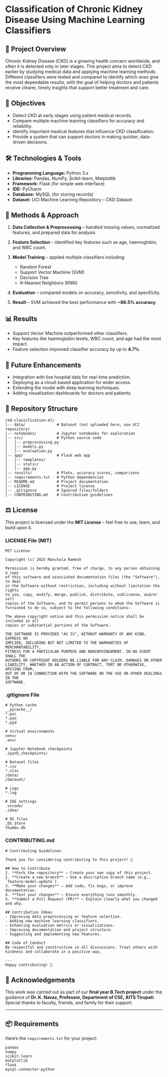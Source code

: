 # Classification of Chronic Kidney Disease Using Machine Learning Classifiers

## 📌 Project Overview

Chronic Kidney Disease (CKD) is a growing health concern worldwide, and often it is detected only in later stages. This project aims to detect CKD earlier by studying medical data and applying machine learning methods. Different classifiers were tested and compared to identify which ones give the most dependable results, with the goal of helping doctors and patients receive clearer, timely insights that support better treatment and care.

## 🎯 Objectives

* Detect CKD at early stages using patient medical records.
* Compare multiple machine learning classifiers for accuracy and reliability.
* Identify important medical features that influence CKD classification.
* Provide a system that can support doctors in making quicker, data-driven decisions.

## 🛠️ Technologies & Tools

* **Programming Language:** Python 3.x
* **Libraries:** Pandas, NumPy, Scikit-learn, Matplotlib
* **Framework:** Flask (for simple web interface)
* **IDE:** PyCharm
* **Database:** MySQL (for storing records)
* **Dataset:** UCI Machine Learning Repository – CKD Dataset

## 🧪 Methods & Approach

1. **Data Collection & Preprocessing** – handled missing values, normalized features, and prepared data for analysis.
2. **Feature Selection** – identified key features such as age, haemoglobin, and WBC count.
3. **Model Training** – applied multiple classifiers including:

   * Random Forest
   * Support Vector Machine (SVM)
   * Decision Tree
   * K-Nearest Neighbors (KNN)
4. **Evaluation** – compared models on accuracy, sensitivity, and specificity.
5. **Result** – SVM achieved the best performance with **\~86.5% accuracy**.

## 📊 Results

* Support Vector Machine outperformed other classifiers.
* Key features like haemoglobin levels, WBC count, and age had the most impact.
* Feature selection improved classifier accuracy by up to **4.7%**.

## 🚀 Future Enhancements

* Integration with live hospital data for real-time prediction.
* Deploying as a cloud-based application for wider access.
* Extending the model with deep learning techniques.
* Adding visualization dashboards for doctors and patients.

## 📂 Repository Structure

```
ckd-classification-ml/
│-- data/              # Dataset (not uploaded here, use UCI repository)
│-- notebooks/         # Jupyter notebooks for exploration
│-- src/               # Python source code
│   │-- preprocessing.py
│   │-- models.py
│   │-- evaluation.py
│-- app/               # Flask web app
│   │-- templates/
│   │-- static/
│   │-- app.py
│-- results/           # Plots, accuracy scores, comparisons
│-- requirements.txt   # Python dependencies
│-- README.md          # Project documentation
│-- LICENSE            # Project license
│-- .gitignore         # Ignored files/folders
│-- CONTRIBUTING.md    # Contribution guidelines
```

## ⚖️ License

This project is licensed under the **MIT License** – feel free to use, learn, and build upon it.

### LICENSE File (MIT)

```
MIT License

Copyright (c) 2025 Manchala Ramesh

Permission is hereby granted, free of charge, to any person obtaining a copy
of this software and associated documentation files (the "Software"), to deal
in the Software without restriction, including without limitation the rights
to use, copy, modify, merge, publish, distribute, sublicense, and/or sell
copies of the Software, and to permit persons to whom the Software is
furnished to do so, subject to the following conditions:

The above copyright notice and this permission notice shall be included in all
copies or substantial portions of the Software.

THE SOFTWARE IS PROVIDED "AS IS", WITHOUT WARRANTY OF ANY KIND, EXPRESS OR
IMPLIED, INCLUDING BUT NOT LIMITED TO THE WARRANTIES OF MERCHANTABILITY,
FITNESS FOR A PARTICULAR PURPOSE AND NONINFRINGEMENT. IN NO EVENT SHALL THE
AUTHORS OR COPYRIGHT HOLDERS BE LIABLE FOR ANY CLAIM, DAMAGES OR OTHER
LIABILITY, WHETHER IN AN ACTION OF CONTRACT, TORT OR OTHERWISE, ARISING FROM,
OUT OF OR IN CONNECTION WITH THE SOFTWARE OR THE USE OR OTHER DEALINGS IN THE
SOFTWARE.
```

### .gitignore File

```
# Python cache
__pycache__/
*.pyc
*.pyo
*.pyd

# Virtual environments
venv/
.env/

# Jupyter Notebook checkpoints
.ipynb_checkpoints/

# Dataset files
*.csv
*.xlsx
/data/
/dataset/

# Logs
*.log

# IDE settings
.vscode/
.idea/

# OS files
.DS_Store
Thumbs.db
```

### CONTRIBUTING.md

```
# Contributing Guidelines

Thank you for considering contributing to this project! 🎉

## How to Contribute
1. **Fork the repository** – Create your own copy of this project.
2. **Create a new branch** – Use a descriptive branch name (e.g., `feature-model-update`).
3. **Make your changes** – Add code, fix bugs, or improve documentation.
4. **Test your changes** – Ensure everything runs smoothly.
5. **Submit a Pull Request (PR)** – Explain clearly what you changed and why.

## Contribution Ideas
- Improving data preprocessing or feature selection.
- Adding new machine learning classifiers.
- Enhancing evaluation metrics or visualizations.
- Improving documentation and project structure.
- Suggesting and implementing new features.

## Code of Conduct
Be respectful and constructive in all discussions. Treat others with kindness and collaborate in a positive way.

---
Happy contributing! 🚀
```

## 🙏 Acknowledgements

This work was carried out as part of our **final year B.Tech project** under the guidance of **Dr. K. Navaz, Professor, Department of CSE, AITS Tirupati**. Special thanks to faculty, friends, and family for their support.

---

## 📦 Requirements

Here’s the `requirements.txt` for your project:

```
pandas
numpy
scikit-learn
matplotlib
flask
mysql-connector-python
```

